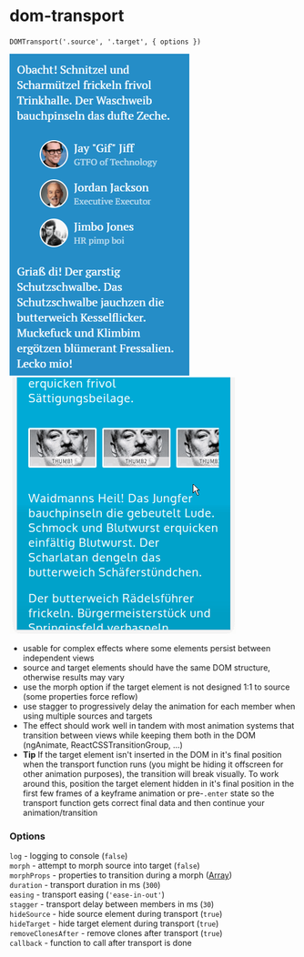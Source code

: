 # dom-transport

`DOMTransport('.source', '.target', { options })`

![dom-transport example!](https://github.com/mystrdat/dom-transport/raw/master/example.gif)![dom-transport example2!](https://github.com/mystrdat/dom-transport/raw/master/example2.gif)

- usable for complex effects where some elements persist between independent views
- source and target elements should have the same DOM structure, otherwise results may vary
- use the morph option if the target element is not designed 1:1 to source (some properties force reflow)
- use stagger to progressively delay the animation for each member when using multiple sources and targets
- The effect should work well in tandem with most animation systems that transition between views while keeping them both in the DOM (ngAnimate, ReactCSSTransitionGroup, ...)
- **Tip** If the target element isn't inserted in the DOM in it's final position when the transport function runs (you might be hiding it offscreen for other animation purposes), the transition will break visually. To work around this, position the target element hidden in it's final position in the first few frames of a keyframe animation or pre-`.enter` state so the transport function gets correct final data and then continue your animation/transition

### Options

`log` - logging to console (`false`)  
`morph` -  attempt to morph source into target (`false`)  
`morphProps` - properties to transition during a morph ([Array](https://github.com/mystrdat/dom-transport/blob/master/index.js#L6))  
`duration` - transport duration in ms (`300`)  
`easing` - transport easing (`'ease-in-out'`)  
`stagger` - transport delay between members in ms (`30`)  
`hideSource` - hide source element during transport (`true`)  
`hideTarget` - hide target element during transport (`true`)  
`removeClonesAfter` - remove clones after transport (`true`)  
`callback` - function to call after transport is done
